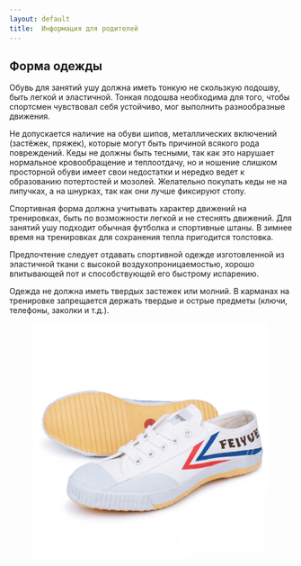 ```yaml
---
layout: default
title:  Информация для родителей
---
```

## Форма одежды

Обувь для занятий ушу должна иметь тонкую не скользкую подошву, быть легкой и эластичной. Тонкая подошва необходима для того, чтобы спортсмен чувствовал себя устойчиво, мог выполнить разнообразные движения.

Не допускается наличие на обуви шипов, металлических включений (застёжек, пряжек), которые могут быть причиной всякого рода повреждений. Кеды не должны быть тесными, так как это нарушает нормальное кровообращение и теплоотдачу, но и ношение слишком просторной обуви имеет свои недостатки и нередко ведет к образованию потертостей и мозолей. Желательно покупать кеды не на липучках, а на шнурках, так как они лучше фиксируют стопу.

Спортивная форма должна учитывать характер движений на тренировках, быть по возможности легкой и не стеснять движений. Для занятий ушу подходит обычная футболка и спортивные штаны. В зимнее время на тренировках для сохранения тепла пригодится толстовка.

Предпочтение следует отдавать спортивной одежде изготовленной из эластичной ткани с высокой воздухопроницаемостью, хорошо впитывающей пот и способствующей его быстрому испарению.

Одежда не должна иметь твердых застежек или молний. В карманах на тренировке запрещается держать твердые и острые предметы (ключи, телефоны, заколки и т.д.).

<center><img src='boots.jpg' width='420'></center>
